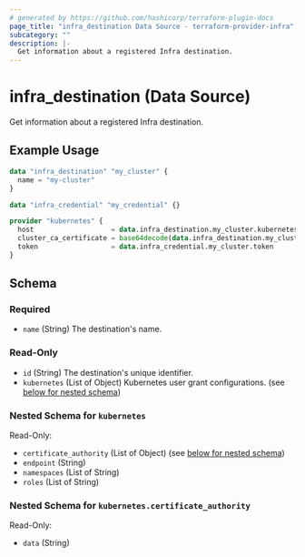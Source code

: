 ```yaml
---
# generated by https://github.com/hashicorp/terraform-plugin-docs
page_title: "infra_destination Data Source - terraform-provider-infra"
subcategory: ""
description: |-
  Get information about a registered Infra destination.
---
```


# infra_destination (Data Source)

Get information about a registered Infra destination.

## Example Usage

```terraform
data "infra_destination" "my_cluster" {
  name = "my-cluster"
}

data "infra_credential" "my_credential" {}

provider "kubernetes" {
  host                   = data.infra_destination.my_cluster.kubernetes.endpoint
  cluster_ca_certificate = base64decode(data.infra_destination.my_cluster.kubernetes.certificate_authority[0].data)
  token                  = data.infra_credential.my_cluster.token
}
```

<!-- schema generated by tfplugindocs -->
## Schema

### Required

- `name` (String) The destination's name.

### Read-Only

- `id` (String) The destination's unique identifier.
- `kubernetes` (List of Object) Kubernetes user grant configurations. (see [below for nested schema](#nestedatt--kubernetes))

<a id="nestedatt--kubernetes"></a>
### Nested Schema for `kubernetes`

Read-Only:

- `certificate_authority` (List of Object) (see [below for nested schema](#nestedobjatt--kubernetes--certificate_authority))
- `endpoint` (String)
- `namespaces` (List of String)
- `roles` (List of String)

<a id="nestedobjatt--kubernetes--certificate_authority"></a>
### Nested Schema for `kubernetes.certificate_authority`

Read-Only:

- `data` (String)


